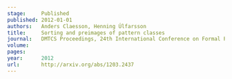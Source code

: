 ```yaml
---
stage:     Published
published: 2012-01-01
authors:   Anders Claesson, Henning Úlfarsson
title:     Sorting and preimages of pattern classes
journal:   DMTCS Proceedings, 24th International Conference on Formal Power Series and Algebraic Combinatorics (FPSAC 2012)
volume:    
pages:     
year:      2012
url:       http://arxiv.org/abs/1203.2437
---
```

